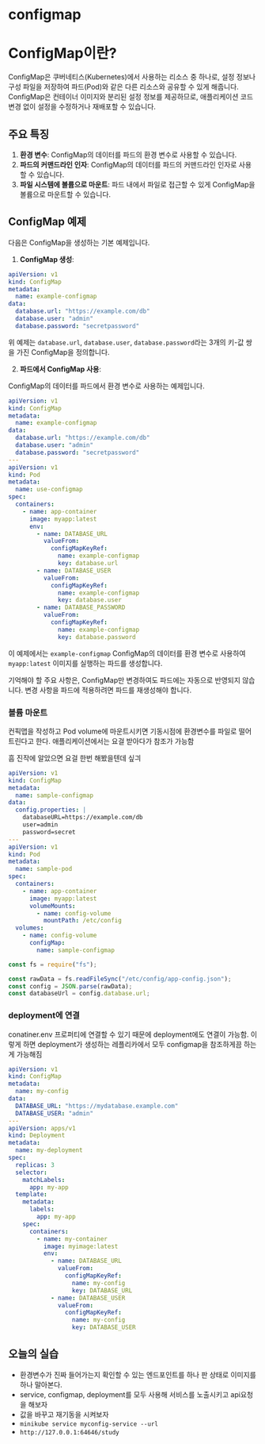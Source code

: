 # configmap

# ConfigMap이란?

ConfigMap은 쿠버네티스(Kubernetes)에서 사용하는 리소스 중 하나로, 설정 정보나 구성 파일을 저장하여 파드(Pod)와 같은 다른 리소스와 공유할 수 있게 해줍니다. ConfigMap은 컨테이너 이미지와 분리된 설정 정보를 제공하므로, 애플리케이션 코드 변경 없이 설정을 수정하거나 재배포할 수 있습니다.

## 주요 특징

1. **환경 변수**: ConfigMap의 데이터를 파드의 환경 변수로 사용할 수 있습니다.
2. **파드의 커맨드라인 인자**: ConfigMap의 데이터를 파드의 커맨드라인 인자로 사용할 수 있습니다.
3. **파일 시스템에 볼륨으로 마운트**: 파드 내에서 파일로 접근할 수 있게 ConfigMap을 볼륨으로 마운트할 수 있습니다.

## ConfigMap 예제

다음은 ConfigMap을 생성하는 기본 예제입니다.

1. **ConfigMap 생성**:

```yaml
apiVersion: v1
kind: ConfigMap
metadata:
  name: example-configmap
data:
  database.url: "https://example.com/db"
  database.user: "admin"
  database.password: "secretpassword"
```

위 예제는 `database.url`, `database.user`, `database.password`라는 3개의 키-값 쌍을 가진 ConfigMap을 정의합니다.

2. **파드에서 ConfigMap 사용**:

ConfigMap의 데이터를 파드에서 환경 변수로 사용하는 예제입니다.

```yaml
apiVersion: v1
kind: ConfigMap
metadata:
  name: example-configmap
data:
  database.url: "https://example.com/db"
  database.user: "admin"
  database.password: "secretpassword"
---
apiVersion: v1
kind: Pod
metadata:
  name: use-configmap
spec:
  containers:
    - name: app-container
      image: myapp:latest
      env:
        - name: DATABASE_URL
          valueFrom:
            configMapKeyRef:
              name: example-configmap
              key: database.url
        - name: DATABASE_USER
          valueFrom:
            configMapKeyRef:
              name: example-configmap
              key: database.user
        - name: DATABASE_PASSWORD
          valueFrom:
            configMapKeyRef:
              name: example-configmap
              key: database.password
```

이 예제에서는 `example-configmap` ConfigMap의 데이터를 환경 변수로 사용하여 `myapp:latest` 이미지를 실행하는 파드를 생성합니다.

기억해야 할 주요 사항은, ConfigMap만 변경하여도 파드에는 자동으로 반영되지 않습니다. 변경 사항을 파드에 적용하려면 파드를 재생성해야 합니다.

### 볼륨 마운트

컨픽맵을 작성하고 Pod volume에 마운트시키면 기동시점에 환경변수를 파일로 떨어트린다고 한다. 애플리케이션에서는 요걸 받아다가 참조가 가능함

흠 진작에 알았으면 요걸 한번 해봤을텐데 싶긔

```yaml
apiVersion: v1
kind: ConfigMap
metadata:
  name: sample-configmap
data:
  config.properties: |
    databaseURL=https://example.com/db
    user=admin
    password=secret
---
apiVersion: v1
kind: Pod
metadata:
  name: sample-pod
spec:
  containers:
    - name: app-container
      image: myapp:latest
      volumeMounts:
        - name: config-volume
          mountPath: /etc/config
  volumes:
    - name: config-volume
      configMap:
        name: sample-configmap
```

```js
const fs = require("fs");

const rawData = fs.readFileSync("/etc/config/app-config.json");
const config = JSON.parse(rawData);
const databaseUrl = config.database.url;
```

### deployment에 연결

conatiner.env 프로퍼티에 연결할 수 있기 때문에 deployment에도 연결이 가능함. 이렇게 하면 deployment가 생성하는 레플리카에서 모두 configmap을 참조하게끔 하는게 가능해짐

```yaml
apiVersion: v1
kind: ConfigMap
metadata:
  name: my-config
data:
  DATABASE_URL: "https://mydatabase.example.com"
  DATABASE_USER: "admin"
---
apiVersion: apps/v1
kind: Deployment
metadata:
  name: my-deployment
spec:
  replicas: 3
  selector:
    matchLabels:
      app: my-app
  template:
    metadata:
      labels:
        app: my-app
    spec:
      containers:
        - name: my-container
          image: myimage:latest
          env:
            - name: DATABASE_URL
              valueFrom:
                configMapKeyRef:
                  name: my-config
                  key: DATABASE_URL
            - name: DATABASE_USER
              valueFrom:
                configMapKeyRef:
                  name: my-config
                  key: DATABASE_USER
```

## 오늘의 실습

- 환경변수가 진짜 들어가는지 확인할 수 있는 엔드포인트를 하나 판 상태로 이미지를 하나 말아본다.
- service, configmap, deployment를 모두 사용해 서비스를 노출시키고 api요청을 해보자
- 값을 바꾸고 재기동을 시켜보자
- `minikube service myconfig-service --url`
- `http://127.0.0.1:64646/study`
